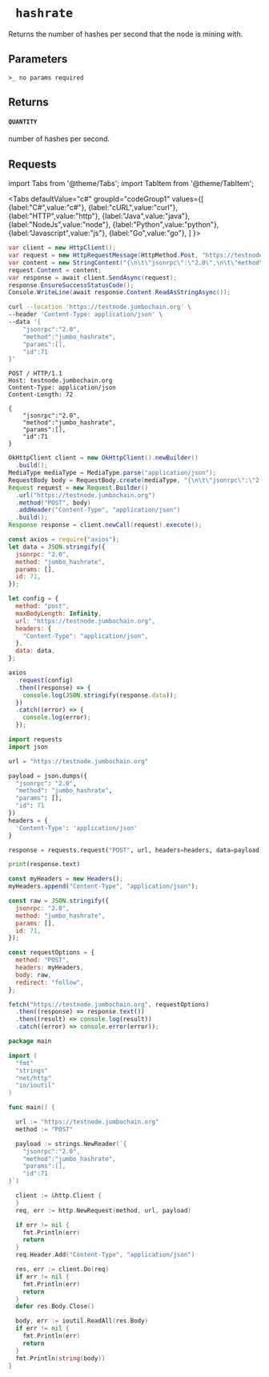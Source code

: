 # ` hashrate`

Returns the number of hashes per second that the node is mining with.

## Parameters

```
>_ no params required
```

## Returns

#### `QUANTITY`

number of hashes per second.

## Requests

import Tabs from '@theme/Tabs';
import TabItem from '@theme/TabItem';

<Tabs
defaultValue="c#"
groupId="codeGroup1"
values={[
{label:"C#",value:"c#"},
{label:"cURL",value:"curl"},
{label:"HTTP",value:"http"},
{label:"Java",value:"java"},
{label:"NodeJs",value:"node"},
{label:"Python",value:"python"},
{label:"Javascript",value:"js"},
{label:"Go",value:"go"},
]
}>
<TabItem value="c#">

```csharp
var client = new HttpClient();
var request = new HttpRequestMessage(HttpMethod.Post, "https://testnode.jumbochain.org");
var content = new StringContent("{\n\t\"jsonrpc\":\"2.0\",\n\t\"method\":\"jumbo hashrate\",\n\t\"params\":[],\n\t\"id\":71\n}", null, "application/json");
request.Content = content;
var response = await client.SendAsync(request);
response.EnsureSuccessStatusCode();
Console.WriteLine(await response.Content.ReadAsStringAsync());

```

</TabItem>

<TabItem value="curl">

```bash
curl --location 'https://testnode.jumbochain.org' \
--header 'Content-Type: application/json' \
--data '{
	"jsonrpc":"2.0",
	"method":"jumbo_hashrate",
	"params":[],
	"id":71
}'
```

</TabItem>
<TabItem value="http">

```http
POST / HTTP/1.1
Host: testnode.jumbochain.org
Content-Type: application/json
Content-Length: 72

{
	"jsonrpc":"2.0",
	"method":"jumbo_hashrate",
	"params":[],
	"id":71
}
```

</TabItem>

<TabItem value="java">

```java
OkHttpClient client = new OkHttpClient().newBuilder()
  .build();
MediaType mediaType = MediaType.parse("application/json");
RequestBody body = RequestBody.create(mediaType, "{\n\t\"jsonrpc\":\"2.0\",\n\t\"method\":\"jumbo_hashrate\",\n\t\"params\":[],\n\t\"id\":71\n}");
Request request = new Request.Builder()
  .url("https://testnode.jumbochain.org")
  .method("POST", body)
  .addHeader("Content-Type", "application/json")
  .build();
Response response = client.newCall(request).execute();
```

</TabItem>

<TabItem value="node">

```js
const axios = require("axios");
let data = JSON.stringify({
  jsonrpc: "2.0",
  method: "jumbo_hashrate",
  params: [],
  id: 71,
});

let config = {
  method: "post",
  maxBodyLength: Infinity,
  url: "https://testnode.jumbochain.org",
  headers: {
    "Content-Type": "application/json",
  },
  data: data,
};

axios
  .request(config)
  .then((response) => {
    console.log(JSON.stringify(response.data));
  })
  .catch((error) => {
    console.log(error);
  });
```

</TabItem>

<TabItem value="python">

```python
import requests
import json

url = "https://testnode.jumbochain.org"

payload = json.dumps({
  "jsonrpc": "2.0",
  "method": "jumbo_hashrate",
  "params": [],
  "id": 71
})
headers = {
  'Content-Type': 'application/json'
}

response = requests.request("POST", url, headers=headers, data=payload)

print(response.text)

```

</TabItem>

<TabItem value="js">

```js
const myHeaders = new Headers();
myHeaders.append("Content-Type", "application/json");

const raw = JSON.stringify({
  jsonrpc: "2.0",
  method: "jumbo_hashrate",
  params: [],
  id: 71,
});

const requestOptions = {
  method: "POST",
  headers: myHeaders,
  body: raw,
  redirect: "follow",
};

fetch("https://testnode.jumbochain.org", requestOptions)
  .then((response) => response.text())
  .then((result) => console.log(result))
  .catch((error) => console.error(error));
```

</TabItem>

<TabItem value="go">

```go
package main

import (
  "fmt"
  "strings"
  "net/http"
  "io/ioutil"
)

func main() {

  url := "https://testnode.jumbochain.org"
  method := "POST"

  payload := strings.NewReader(`{
	"jsonrpc":"2.0",
	"method":"jumbo_hashrate",
	"params":[],
	"id":71
}`)

  client := &http.Client {
  }
  req, err := http.NewRequest(method, url, payload)

  if err != nil {
    fmt.Println(err)
    return
  }
  req.Header.Add("Content-Type", "application/json")

  res, err := client.Do(req)
  if err != nil {
    fmt.Println(err)
    return
  }
  defer res.Body.Close()

  body, err := ioutil.ReadAll(res.Body)
  if err != nil {
    fmt.Println(err)
    return
  }
  fmt.Println(string(body))
}
```

</TabItem>

</Tabs>
